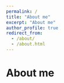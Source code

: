 ```yaml
---
permalink: /
title: "About me"
excerpt: "About me"
author_profile: true
redirect_from: 
  - /about/
  - /about.html
---
```

About me
======
